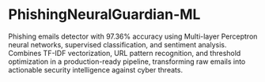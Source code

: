 # PhishingNeuralGuardian-ML
Phishing emails detector with 97.36% accuracy using Multi-layer Perceptron neural networks, supervised classification, and sentiment analysis. Combines TF-IDF vectorization, URL pattern recognition, and threshold optimization in a production-ready pipeline, transforming raw emails into actionable security intelligence against cyber threats.
